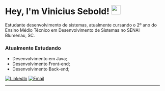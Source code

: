 # Hey, I'm Vinicius Sebold! <img src="https://media.giphy.com/media/hvRJCLFzcasrR4ia7z/giphy.gif" width="30px">

Estudante desenvolvimento de sistemas, atualmente cursando o 2º ano do Ensino Médio Técnico em Desenvolvimento de Sistemas no SENAI Blumenau, SC.

### Atualmente Estudando

- Desenvolvimento em Java;
- Desenvolvimento Front-end;
- Desenvolvimento Back-end;

<div align="left">
  <a href="https://www.linkedin.com/in/vinisebold"><img src="https://img.shields.io/badge/LinkedIn-0077B5?style=for-the-badge&logo=linkedin&logoColor=white" alt="LinkedIn"></a>
  <a href="mailto:vinicius.sebold05@gmail.com"><img src="https://img.shields.io/badge/Email-D14836?style=for-the-badge&logo=gmail&logoColor=white" alt="Email"></a>
</div>

---
